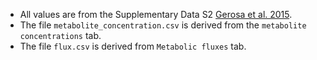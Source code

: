 * All values are from the Supplementary Data S2 [Gerosa et al. 2015](https://doi.org/10.1016/j.cels.2015.09.008).
* The file `metabolite_concentration.csv` is derived from the `metabolite concentrations` tab.
* The file `flux.csv` is derived from `Metabolic fluxes` tab.

